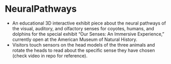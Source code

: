 # NeuralPathways
- An educational 3D interactive exhibit piece about the neural pathways of the visual, auditory, and olfactory senses for coyotes, humans, and dolphins for the special exhibit “Our Senses: An Immersive Experience,” currently open at the American Museum of Natural History.
- Visitors touch sensors on the head models of the three animals and rotate the heads to read about the specific sense they have chosen (check video in repo for reference).
